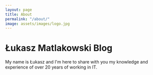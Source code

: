 ```yaml
---
layout: page
title: About
permalink: "/about/"
image: assets/images/logo.jpg
---
```

# Łukasz Matlakowski Blog

My name is Łukasz and I'm here to share with you my knowledge and experience of over 20 years of working in IT.
